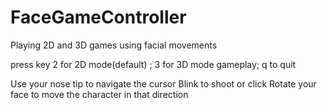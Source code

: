 # FaceGameController
Playing 2D and 3D games using facial movements

press key 2 for 2D mode(default) ; 3 for 3D mode gameplay; q to quit

Use your nose tip to navigate the cursor
Blink to shoot or click
Rotate your face to move the character in that direction
